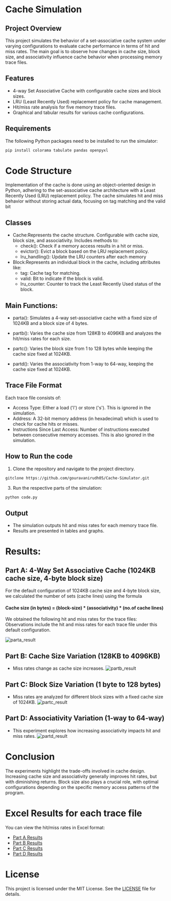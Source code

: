 # Cache Simulation

## Project Overview
This project simulates the behavior of a set-associative cache system under varying configurations to evaluate cache performance in terms of hit and miss rates. The main goal is to observe how changes in cache size, block size, and associativity influence cache behavior when processing memory trace files.

## Features
- 4-way Set Associative Cache with configurable cache sizes and block sizes.
- LRU (Least Recently Used) replacement policy for cache management.
- Hit/miss rate analysis for five memory trace files.
- Graphical and tabular results for various cache configurations.

## Requirements
The following Python packages need to be installed to run the simulator:
``` bash
pip install colorama tabulate pandas openpyxl
```
# Code Structure
Implementation of the cache is done using an object-oriented design in Python, adhering 
to the set-associative cache architecture with a Least Recently Used (LRU) replacement 
policy. The cache simulates hit and miss behavior without storing actual data, focusing on 
tag matching and the valid bit
## Classes
- Cache:Represents the cache structure. Configurable with cache size, block size, and associativity. Includes methods to:
  - check(): Check if a memory access results in a hit or miss.
  - evictor(): Evict a block based on the LRU replacement policy.
  - lru_handling(): Update the LRU counters after each memory
- Block:Represents an individual block in the cache, including attributes like:
  - tag: Cache tag for matching.
  - valid: Bit to indicate if the block is valid.
  - lru_counter: Counter to track the Least Recently Used status of the block.

## Main Functions:
- parta(): Simulates a 4-way set-associative cache with a fixed size of 1024KB and a block size of 4 bytes.

- partb(): Varies the cache size from 128KB to 4096KB and analyzes the hit/miss rates for each size.

- partc(): Varies the block size from 1 to 128 bytes while keeping the cache size fixed at 1024KB.

- partd(): Varies the associativity from 1-way to 64-way, keeping the cache size fixed at 1024KB.

## Trace File Format
Each trace file consists of:

- Access Type: Either a load ('l') or store ('s'). This is ignored in the simulation.
- Address: A 32-bit memory address (in hexadecimal) which is used to check for cache hits or misses.
- Instructions Since Last Access: Number of instructions executed between consecutive memory accesses. This is also ignored in the simulation.

## How to Run the code
1. Clone the repository and navigate to the project directory.
``` bash
gitclone https://github.com/gouravanirudh05/Cache-Simulator.git
```
3. Run the respective parts of the simulation:
``` bash
python code.py
```
## Output
- The simulation outputs hit and miss rates for each memory trace file.
- Results are presented in tables and graphs.

# Results:
## Part A: 4-Way Set Associative Cache (1024KB cache size, 4-byte block size)
For the default configuration of 1024KB cache size and 4-byte block size, we calculated the 
number of sets (cache lines) using the formula  
#### Cache size (in bytes) = (block-size) * (associativity) * (no.of cache lines) 
We obtained the following hit and miss rates for the trace files: 
Observations include the hit and miss rates for each trace file under this default configuration.

![parta_result](./Results/Parta.png)
## Part B: Cache Size Variation (128KB to 4096KB)
- Miss rates change as cache size increases.
![partb_result](./Results/Cache%20Size%20vs%20Miss%20Rate.png)
## Part C: Block Size Variation (1 byte to 128 bytes)
- Miss rates are analyzed for different block sizes with a fixed cache size of 1024KB.
![partc_result](./Results/Block%20Size%20vs%20Miss%20Rate.png)
## Part D: Associativity Variation (1-way to 64-way)
- This experiment explores how increasing associativity impacts hit and miss rates.
![partd_result](./Results/Associativity%20vs%20Hit%20Rate.png)
# Conclusion
The experiments highlight the trade-offs involved in cache design. Increasing cache size 
and associativity generally improves hit rates, but with diminishing returns. Block size 
also plays a crucial role, with optimal configurations depending on the specific memory 
access patterns of the program. 

# Excel Results for each trace file
You can view the hit/miss rates in Excel format:
- [Part A Results](./Results\Fixed_CacheSize.xlsx)
- [Part B Results](./Results\Changing_CacheSize.xlsx)
- [Part C Results](./Results\Changing_blocksize.xlsx)
- [Part D Results](./Results\Changing_associativity.xlsx)

# License
This project is licensed under the MIT License. See the [LICENSE](./LICENSE) file for details.
